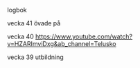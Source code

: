 logbok

vecka 41
övade på 

vecka 40
https://www.youtube.com/watch?v=HZARImviDxg&ab_channel=Telusko

vecka 39
utbildning
